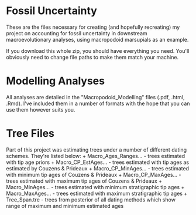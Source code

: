# Fossil Uncertainty
These are the files necessary for creating (and hopefully recreating) my project on accounting for fossil uncertainty in downstream macroevolutionary analyses, using macropodoid marsupials as an example.

If you download this whole zip, you should have everything you need. You'll obviously need to change file paths to make them match your machine. 

# Modelling Analyses
All analyses are detailed in the "Macropodoid_Modelling" files (.pdf, .html, .Rmd). I've included them in a number of formats with the hope that you can use them however suits you. 

# Tree Files
Part of this project was estimating trees under a number of different dating schemes. They're listed below:
    + Macro_Ages_Ranges... - trees estimated with tip age priors
    + Macro_CP_EstAges... - trees estimated with tip ages as estimated by Couzens & Prideaux
    + Macro_CP_MinAges... - trees estimated with minimum tip ages of Couzens & Prideaux
    + Macro_CP_MaxAges... - trees estimated with maximum tip ages of Couzens & Prideaux
    + Macro_MinAges... - trees estimated with minimum stratigraphic tip ages
    + Macro_MaxAges... - trees estimated with maximum stratigraphic tip ages
    + Tree_Span.tre - trees from posterior of all dating methods which show range of maximum and minimum estimated ages
